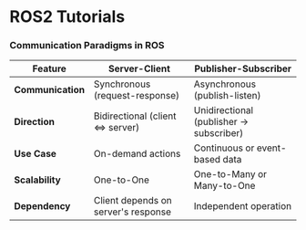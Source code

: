 # ROS2 Tutorials


### Communication Paradigms in ROS
| **Feature**       | **Server-Client**                  | **Publisher-Subscriber**            |
|--------------------|------------------------------------|--------------------------------------|
| **Communication**  | Synchronous (request-response)    | Asynchronous (publish-listen)       |
| **Direction**      | Bidirectional (client ⇔ server)   | Unidirectional (publisher → subscriber) |
| **Use Case**       | On-demand actions                | Continuous or event-based data      |
| **Scalability**    | One-to-One                        | One-to-Many or Many-to-One          |
| **Dependency**     | Client depends on server's response | Independent operation               |